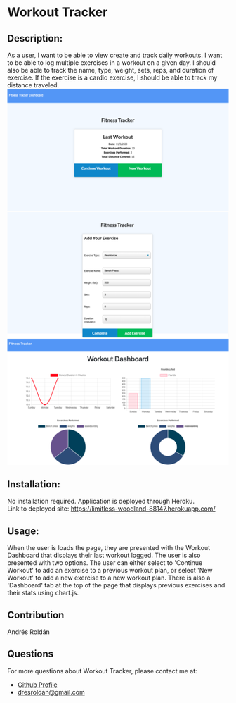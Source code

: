 # Workout Tracker

  ## Description:
  As a user, I want to be able to view create and track daily workouts. I want to be able to log multiple exercises in a workout on a given day. I should also be able to track the name, type, weight, sets, reps, and duration of exercise. If the exercise is a cardio exercise, I should be able to track my distance traveled. <br>
  ![Image of landing page](./public/images/fitnessmain.png)
  ![Image of landing page](./public/images/workoutfield.png)
  ![Image of landing page](./public/images/workoutdashboard.png)
 ## Installation:
  No installation required. Application is deployed through Heroku.<br> 
 Link to deployed site: https://limitless-woodland-88147.herokuapp.com/
  ## Usage:
  When the user is loads the page, they are presented with the Workout Dashboard that displays their last workout logged. The user is also presented with two options.
  The user can either select to 'Continue Workout' to add an exercise to a previous workout plan, or select 'New Workout' to add a new exercise to a new workout plan.
  There is also a 'Dashboard' tab at the top of the page that displays previous exercises and their stats using chart.js.


  ## Contribution
  Andrés Roldán
 
  ## Questions
  For more questions about Workout Tracker, please contact me at:
  
  * [Github Profile](http://github.com/dresroldan)
  * dresroldan@gmail.com
      
  